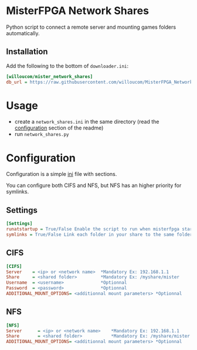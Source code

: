 # MisterFPGA Network Shares

Python script to connect a remote server and mounting games folders automatically.

## Installation

Add the following to the bottom of `downloader.ini`:

```ini
[willoucom/mister_network_shares]
db_url = https://raw.githubusercontent.com/willoucom/MisterFPGA_Network_Shares/db/db.json.zip
```

# Usage

+ create a `network_shares.ini` in the same directory (read the [configuration](#configuration) section of the readme)
+ run `network_shares.py`


# Configuration

Configuration is a simple [ini](https://en.wikipedia.org/wiki/INI_file) file with sections.

You can configure both CIFS and NFS, but NFS has an higher priority for symlinks.

## Settings

```ini
[Settings]
runatstartup = True/False Enable the script to run when misterfpga starts.
symlinks = True/False Link each folder in your share to the same folder in games.
```

## CIFS

```ini
[CIFS]
Server    = <ip> or <network name>  *Mandatory Ex: 192.168.1.1
Share     = <shared folder>         *Mandatory Ex: /myshare/mister
Username  = <username>              *Optionnal
Password  = <password>              *Optionnal
ADDITIONAL_MOUNT_OPTIONS= <additionnal mount parameters> *Optionnal
```

## NFS

```ini
[NFS]
Server      = <ip> or <network name>    *Mandatory Ex: 192.168.1.1
Share       = <shared folder>           *Mandatory Ex: /myshare/mister
ADDITIONAL_MOUNT_OPTIONS= <additionnal mount parameters> *Optionnal
```

